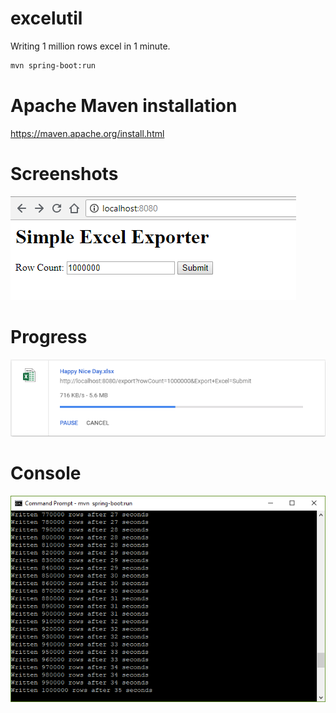 # excelutil
Writing 1 million rows excel in 1 minute.
```sh
mvn spring-boot:run
```

# Apache Maven installation
https://maven.apache.org/install.html

# Screenshots

![img](excelutil.png)

# Progress
![img](progress.png)

# Console
![img](console.png)
